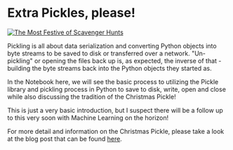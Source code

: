   # Extra Pickles, please!

[![The Most Festive of Scavenger Hunts](https://external-content.duckduckgo.com/iu/?u=https%3A%2F%2Fclausnet.com%2Fuploads%2Fmonthly_2016_08%2Fpickle.png.a5f696cd304beed8399b75d248e05c74.png&f=1&nofb=1)](https://external-content.duckduckgo.com/iu/?u=https%3A%2F%2Fclausnet.com%2Fuploads%2Fmonthly_2016_08%2Fpickle.png.a5f696cd304beed8399b75d248e05c74.png&f=1&nofb=1)


Pickling is all about data serialization and converting Python objects into byte streams to be saved to disk or transferred over a network. "Un-pickling" or opening the files back up is, as expected, the inverse of that - building the byte streams back into the Python objects they started as. 

In the Notebook here, we will see the basic process to utilizing the Pickle library and pickling process in Python to save to disk, write, open and close while also discussing the tradition of the Christmas Pickle!

This is just a very basic introduction, but I suspect there will be a follow up to this very soon with Machine Learning on the horizon! 

For more detail and information on the Christmas Pickle, please take a look at the blog post that can be found [here](https://medium.com/@smashley-eakland). 
